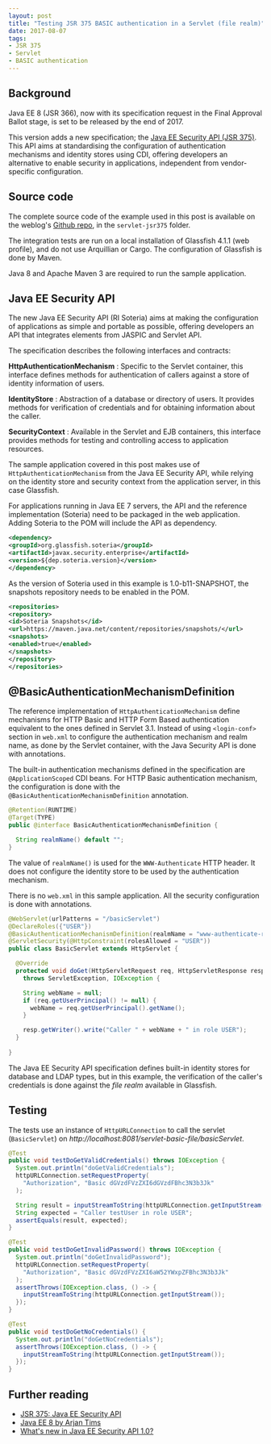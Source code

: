 ```yaml
---
layout: post
title: "Testing JSR 375 BASIC authentication in a Servlet (file realm)"
date: 2017-08-07
tags:
- JSR 375
- Servlet
- BASIC authentication
---
```


## Background

Java EE 8 (JSR 366), now with its specification request in the Final Approval
Ballot stage, is set to be released by the end of 2017.

This version adds a new specification; the [Java EE Security API (JSR 375)][jsr-375]. This API aims
at standardising the configuration of authentication mechanisms and identity stores using CDI,
offering developers an alternative to enable security in applications, independent from
vendor-specific configuration.

## Source code

The complete source code of the example used in this post is available on the
weblog's [Github repo][guzman-github], in the `servlet-jsr375` folder.

The integration tests are run on a local installation of Glassfish 4.1.1 (web
profile), and do not use Arquillian or Cargo. The configuration of Glassfish is
done by Maven.

Java 8 and Apache Maven 3 are required to run the sample application.

## Java EE Security API

The new Java EE Security API (RI Soteria) aims at making the configuration
of applications as simple and portable as possible, offering developers an API that integrates
elements from JASPIC and Servlet API.

The specification describes the following interfaces and contracts:

**HttpAuthenticationMechanism**
: Specific to the Servlet container, this interface defines methods for authentication of callers
  against a store of identity information of users.

**IdentityStore**
: Abstraction of a database or directory of users. It provides methods for verification of
  credentials and for obtaining information about the caller.

**SecurityContext**
: Available in the Servlet and EJB containers, this interface provides methods for testing and
  controlling access to application resources.

The sample application covered in this post makes use of `HttpAuthenticationMechanism` from the Java
EE Security API, while relying on the identity store and security context from the application
server, in this case Glassfish.

For applications running in Java EE 7 servers, the API and the reference implementation (Soteria)
need to be packaged in the web application. Adding Soteria to the POM will include the API as
dependency.

```xml
<dependency>
<groupId>org.glassfish.soteria</groupId>
<artifactId>javax.security.enterprise</artifactId>
<version>${dep.soteria.version}</version>
</dependency>
```

As the version of Soteria used in this example is 1.0-b11-SNAPSHOT, the snapshots repository needs
to be enabled in the POM.

```xml
<repositories>
<repository>
<id>Soteria Snapshots</id>
<url>https://maven.java.net/content/repositories/snapshots/</url>
<snapshots>
<enabled>true</enabled>
</snapshots>
</repository>
</repositories>
```

## @BasicAuthenticationMechanismDefinition

The reference implementation of `HttpAuthenticationMechanism` define mechanisms for HTTP Basic and
HTTP Form Based authentication equivalent to the ones defined in Servlet 3.1. Instead of using
`<login-conf>` section in `web.xml` to configure the authentication mechanism and realm name, as
done by the Servlet container, with the Java Security API is done with annotations.

The built-in authentication mechanisms defined in the specification are `@ApplicationScoped` CDI
beans. For HTTP Basic authentication mechanism, the configuration is done with the
`@BasicAuthenticationMechanismDefinition` annotation.


```java
@Retention(RUNTIME)
@Target(TYPE)
public @interface BasicAuthenticationMechanismDefinition {

  String realmName() default "";
}
```

The value of `realmName()` is used for the `WWW-Authenticate` HTTP header. It does not configure the
identity store to be used by the authentication mechanism.

There is no `web.xml` in this sample application. All the security configuration is done with
annotations. 

```java
@WebServlet(urlPatterns = "/basicServlet")
@DeclareRoles({"USER"})
@BasicAuthenticationMechanismDefinition(realmName = "www-authenticate-realm")
@ServletSecurity(@HttpConstraint(rolesAllowed = "USER"))
public class BasicServlet extends HttpServlet {

  @Override
  protected void doGet(HttpServletRequest req, HttpServletResponse resp)
    throws ServletException, IOException {

    String webName = null;
    if (req.getUserPrincipal() != null) {
      webName = req.getUserPrincipal().getName();
    }

    resp.getWriter().write("Caller " + webName + " in role USER");
  }
  
}
```

The Java EE Security API specification defines built-in identity stores for database and LDAP types,
but in this example, the verification of the caller's credentials is done against the *file realm*
available in Glassfish.

## Testing

The tests use an instance of `HttpURLConnection` to call the servlet (`BasicServlet`) on
*http://localhost:8081/servlet-basic-file/basicServlet*.

```java
@Test
public void testDoGetValidCredentials() throws IOException {
  System.out.println("doGetValidCredentials");
  httpURLConnection.setRequestProperty(
    "Authorization", "Basic dGVzdFVzZXI6dGVzdFBhc3N3b3Jk"
  );

  String result = inputStreamToString(httpURLConnection.getInputStream());
  String expected = "Caller testUser in role USER";
  assertEquals(result, expected);
}

@Test
public void testDoGetInvalidPassword() throws IOException {
  System.out.println("doGetInvalidPassword");
  httpURLConnection.setRequestProperty(
    "Authorization", "Basic dGVzdFVzZXI6aW52YWxpZFBhc3N3b3Jk"
  );
  assertThrows(IOException.class, () -> {
    inputStreamToString(httpURLConnection.getInputStream());
  });
}

@Test
public void testDoGetNoCredentials() {
  System.out.println("doGetNoCredentials");
  assertThrows(IOException.class, () -> {
    inputStreamToString(httpURLConnection.getInputStream());
  });
}
```

## Further reading
- [JSR 375: Java EE Security API][jsr-375]
- [Java EE 8 by Arjan Tims][javaee8-zeef]
- [What's new in Java EE Security API 1.0?][whats-new-security-api]

[jsr-375]: https://www.jcp.org/en/jsr/detail?id=375
[jsr-375-ri]: https://github.com/javaee/security-soteria
[javaee8-zeef]: https://javaee8.zeef.com/arjan.tijms#block_40027
[guzman-github]: https://github.com/david-guzman/weblog-examples
[whats-new-security-api]: http://arjan-tijms.omnifaces.org/p/whats-new-in-java-ee-security-api-10.html

